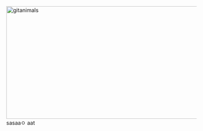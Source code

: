<a href="https://www.gitanimals.org/">
      <img
        src="https://render.gitanimals.org/guilds/752008818159630124/draw"
        width="1500"
        height="300"
        alt="gitanimals"
      />
    </a>
sasaaㅇ
aat